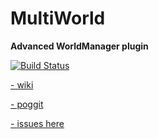 # MultiWorld
**Advanced WorldManager plugin**

[![Build Status](https://travis-ci.org/CzechPMDevs/MultiWorld.svg?branch=master)](https://travis-ci.org/CzechPMDevs/MultiWorld)

[- wiki](https://github.com/CzechPMDevs/MultiWorld/wiki)

[- poggit](https://poggit.pmmp.io/ci/CzechPMDevs/MultiWorld/MultiWorld)

[- issues here](https://github.com/CzechPMDevs/MultiWorld/issues)
